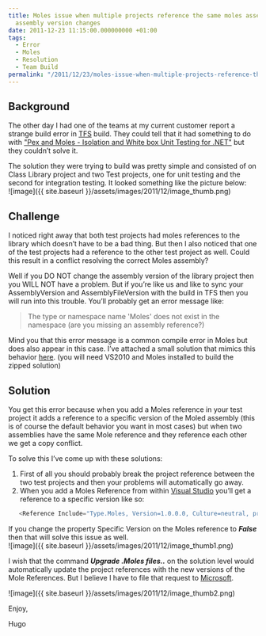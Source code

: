 ```yaml
---
title: Moles issue when multiple projects reference the same moles assembly and the
  assembly version changes
date: 2011-12-23 11:15:00.000000000 +01:00
tags:
  - Error
  - Moles
  - Resolution
  - Team Build
permalink: "/2011/12/23/moles-issue-when-multiple-projects-reference-the-same-moles-assembly-and-the-assembly-version-changes/"
---
```


## Background

The other day I had one of the teams at my current customer report a strange build error in [TFS](http://msdn.microsoft.com/en-us/vstudio/ff637362) build. They could tell that it had something to do with ["Pex and Moles - Isolation and White box Unit Testing for .NET"](http://research.microsoft.com/en-us/projects/pex/) but they couldn’t solve it.

The solution they were trying to build was pretty simple and consisted of on Class Library project and two Test projects, one for unit testing and the second for integration testing. It looked something like the picture below:  
![image]({{ site.baseurl }}/assets/images/2011/12/image_thumb.png)

## Challenge

I noticed right away that both test projects had moles references to the library which doesn’t have to be a bad thing. But then I also noticed that one of the test projects had a reference to the other test project as well. Could this result in a conflict resolving the correct Moles assembly?

Well if you DO NOT change the assembly version of the library project then you WILL NOT have a problem. But if you’re like us and like to sync your AssemblyVersion and AssemblyFileVersion with the build in TFS then you will run into this trouble. You’ll probably get an error message like:

> The type or namespace name 'Moles' does not exist in the namespace (are you missing an assembly reference?)

Mind you that this error message is a common compile error in Moles but does also appear in this case. I’ve attached a small solution that mimics this behavior [here]({{site.baseurl}}/assets/other/HugoHaggmark.Blog.MolesIssue.zip). (you will need VS2010 and Moles installed to build the zipped solution)

## Solution

You get this error because when you add a Moles reference in your test project it adds a reference to a specific version of the Moled assembly (this is of course the default behavior you want in most cases) but when two assemblies have the same Mole reference and they reference each other we get a copy conflict.

To solve this I’ve come up with these solutions:

1. First of all you should probably break the project reference between the two test projects and then your problems will automatically go away.
2. When you add a Moles Reference from within [Visual Studio](http://www.microsoft.com/visualstudio/en-us "Visual Studio") you’ll get a reference to a specific version like so:

```cs
   <Reference Include="Type.Moles, Version=1.0.0.0, Culture=neutral, processorArchitecture=MSIL" />
```

If you change the property Specific Version on the Moles reference to _**False**_ then that will solve this issue as well.  
![image]({{ site.baseurl }}/assets/images/2011/12/image_thumb1.png)

I wish that the command _**Upgrade .Moles files..**_ on the solution level would automatically update the project references with the new versions of the Mole References. But I believe I have to file that request to [Microsoft](http://www.microsoft.com/en-us/default.aspx).

![image]({{ site.baseurl }}/assets/images/2011/12/image_thumb2.png)

Enjoy,

Hugo

